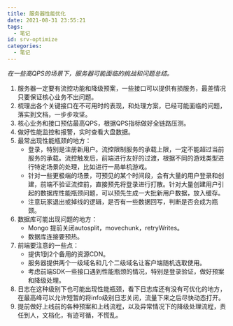 ```yaml
---
title: 服务器性能优化
date: 2021-08-31 23:55:21
tags:
  - 笔记
id: srv-optimize
categories:
  - 笔记
---
```


*在一些高QPS的场景下，服务器可能面临的挑战和问题总结。*

1. 服务器一定要有流控功能和降级预案，一些接口可以提供有损服务，最差情况只要保证核心业务不出问题。
2. 梳理出各个关键接口在不可用时的表现，和处理方案，已经可能面临的问题，落实到文档，一步步攻坚。
3. 核心业务和接口预估最高QPS，根据QPS指标做好全链路压测。
4. 做好性能监控和报警，实时查看大盘数据。
5. 最常出现性能瓶颈的地方：
   - 登录，特别是注册新用户。流控限制服务的承载上限，一定不能超过当前服务的承载。流控触发后，前端进行友好的过渡，根据不同的游戏类型进行特定场景的处理，比如进行一局单机游戏。
   - 针对一些更极端的场景，可预见的某个时间段，会有大量的用户登录和创建，前端不验证流控前，直接预先将登录进行打散。针对大量创建用户引起的数据库性能瓶颈问题，可以预先生成一大批新用户数据，放入缓存。
   - 注意玩家退出或掉线的逻辑，是否有一些数据回写，判断是否会成为瓶颈。
6. 数据库可能出现问题的地方：
   - Mongo 提前关闭autosplit，movechunk，retryWrites。
   - 数据库连接要预热。
7. 前端要注意的一些点：
   - 提供1到2个备用的资源CDN。
   - 服务器提供两个一级域名和几个二级域名让客户端随机选取使用。
   - 考虑前端SDK一些接口遇到性能瓶颈的情况，特别是登录验证，做好预案和降级处理。
8. 日志在这种级别下也可能出现性能瓶颈，看下日志库还有没有可优化的地方，在最高峰可以允许短暂的将info级别日志关闭，流量下来之后尽快动态打开。
9. 提前做好上线前的各种预案和上线流程，以及异常情况下的降级处理流程，责任到人，文档化，有迹可循，不慌乱。
